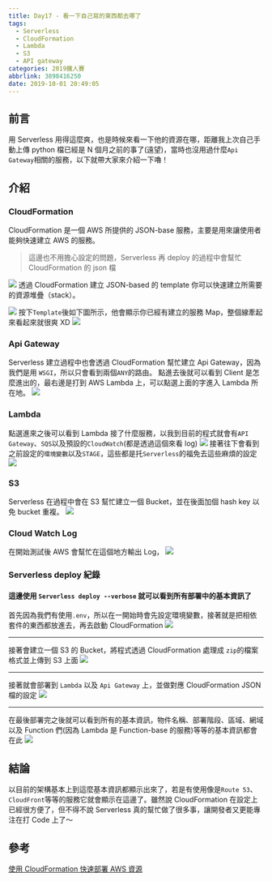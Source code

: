 ```yaml
---
title: Day17 - 看一下自己寫的東西都去哪了
tags:
  - Serverless
  - CloudFormation
  - Lambda
  - S3
  - API gateway
categories: 2019鐵人賽
abbrlink: 3898416250
date: 2019-10-01 20:49:05
---
```


## 前言

用 Serverless 用得這麼爽，也是時候來看一下他的資源在哪，距離我上次自己手動上傳 python 檔已經是 N 個月之前的事了(遠望)，當時也沒用過什麼`Api Gateway`相關的服務，以下就帶大家來介紹一下嚕！

## 介紹

### CloudFormation

CloudFormation 是一個 AWS 所提供的 JSON-base 服務，主要是用來讓使用者能夠快速建立 AWS 的服務。

> 這邊也不用擔心設定的問題，Serverless 再 deploy 的過程中會幫忙 CloudFormation 的 json 檔

![](https://i.imgur.com/mK9lYCD.png)
透過 CloudFormation 建立 JSON-based 的 template 你可以快速建立所需要的資源堆疊（stack）。

![](https://i.imgur.com/GzHh65j.jpg)
按下`Template`後如下圖所示，他會顯示你已經有建立的服務 Map，整個線牽起來看起來就很爽 XD
![](https://i.imgur.com/bcg1f0a.png)

### Api Gateway

Serverless 建立過程中也會透過 CloudFormation 幫忙建立 Api Gateway，因為我們是用 `WSGI`，所以只會看到兩個`ANY`的路由。
點進去後就可以看到 Client 是怎麼進出的，最右邊是打到 AWS Lambda 上，可以點選上面的字進入 Lambda 所在地。
![](https://i.imgur.com/GPVXsc9.jpg)

### Lambda

點選進來之後可以看到 Lambda 接了什麼服務，以我到目前的程式就會有`API Gateway`、`SQS`以及預設的`CloudWatch`(都是透過這個來看 log)
![](https://i.imgur.com/0MYquqC.png)
接著往下會看到之前設定的`環境變數`以及`STAGE`，這些都是托`Serverless`的福免去這些麻煩的設定
![](https://i.imgur.com/nwKK3xb.png)

### S3

Serverless 在過程中會在 S3 幫忙建立一個 Bucket，並在後面加個 hash key 以免 bucket 重複。
![](https://i.imgur.com/flZtoFn.png)

### Cloud Watch Log

在開始測試後 AWS 會幫忙在這個地方輸出 Log，
![](https://i.imgur.com/t3Ki0gi.png)

### Serverless deploy 紀錄

#### 這邊使用 `Serverless deploy --verbose` 就可以看到所有部署中的基本資訊了

首先因為我們有使用`.env`，所以在一開始時會先設定環境變數，接著就是把相依套件的東西都放進去，再去啟動 CloudFormation
![](https://i.imgur.com/yMKZfAQ.png)

---

接著會建立一個 S3 的 Bucket，將程式透過 CloudFormation 處理成 `zip`的檔案格式並上傳到 S3 上面
![](https://i.imgur.com/NDh2rU8.png)

---

接著就會部署到 `Lambda` 以及 `Api Gateway` 上，並做對應 CloudFormation JSON 檔的設定
![](https://i.imgur.com/7D4v9qS.png)

---

在最後部署完之後就可以看到所有的基本資訊，物件名稱、部署階段、區域、網域以及 Function 們(因為 Lambda 是 Function-base 的服務)等等的基本資訊都會在此
![](https://i.imgur.com/wCBixvO.png)

## 結論

以目前的架構基本上到這麼基本資訊都顯示出來了，若是有使用像是`Route 53`、`CloudFront`等等的服務它就會顯示在這邊了。雖然說 CloudFormation 在設定上已經很方便了，但不得不說 Serverless 真的幫忙做了很多事，讓開發者又更能專注在打 Code 上了～

## 參考

[使用 CloudFormation 快速部署 AWS 資源](https://medium.com/@chihsuan/cloudformation-%E5%BF%AB%E9%80%9F%E5%BB%BA%E7%AB%8B-aws-%E8%B3%87%E6%BA%90-d3378b096249)
